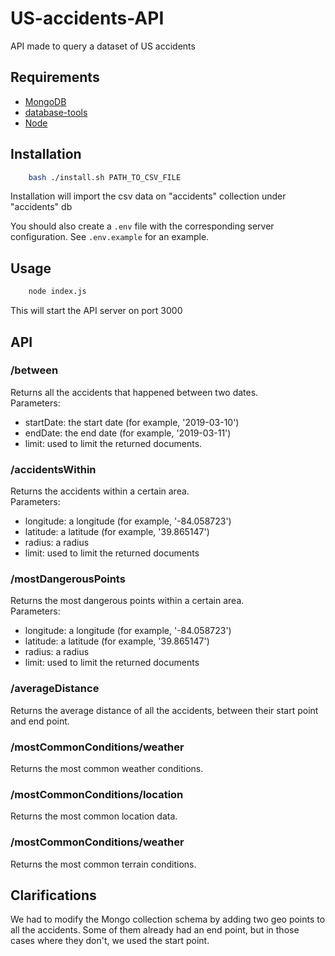 # US-accidents-API
API made to query a dataset of US accidents

## Requirements
 - [MongoDB](https://docs.mongodb.com/manual/installation/)
 - [database-tools](https://docs.mongodb.com/database-tools/installation/#install-tools)
 - [Node](https://nodejs.org/en/download/)

## Installation
```sh
    bash ./install.sh PATH_TO_CSV_FILE
```

Installation will import the csv data on "accidents" collection under "accidents" db 

You should also create a `.env` file with the corresponding server configuration. See `.env.example` for an example.

## Usage
```sh
    node index.js
```

This will start the API server on port 3000

## API

### **/between**
Returns all the accidents that happened between two dates.  
Parameters:
- startDate: the start date (for example, '2019-03-10')
- endDate: the end date (for example, '2019-03-11')
- limit: used to limit the returned documents.

### **/accidentsWithin**
Returns the accidents within a certain area.  
Parameters:
- longitude: a longitude (for example, '-84.058723')
- latitude: a latitude (for example, '39.865147')
- radius: a radius
- limit: used to limit the returned documents

### **/mostDangerousPoints**
Returns the most dangerous points within a certain area.  
Parameters:
- longitude: a longitude (for example, '-84.058723')
- latitude: a latitude (for example, '39.865147')
- radius: a radius
- limit: used to limit the returned documents

### **/averageDistance**
Returns the average distance of all the accidents, between their start point and end point. 

### **/mostCommonConditions/weather**
Returns the most common weather conditions.

### **/mostCommonConditions/location**
Returns the most common location data.

### **/mostCommonConditions/weather**
Returns the most common terrain conditions.

## Clarifications
We had to modify the Mongo collection schema by adding two geo points to all the accidents. Some of them already had an end point, but in those cases where they don't, we used the start point.